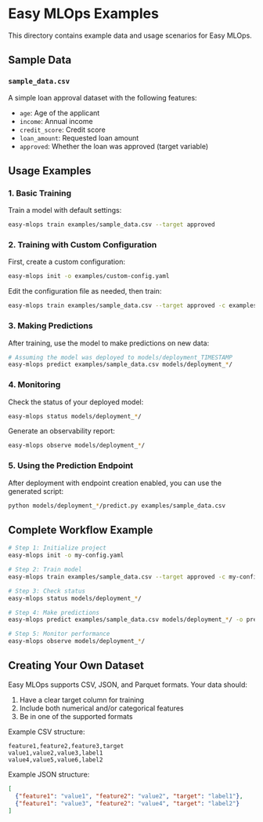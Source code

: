 # Easy MLOps Examples

This directory contains example data and usage scenarios for Easy MLOps.

## Sample Data

### `sample_data.csv`

A simple loan approval dataset with the following features:
- `age`: Age of the applicant
- `income`: Annual income
- `credit_score`: Credit score
- `loan_amount`: Requested loan amount
- `approved`: Whether the loan was approved (target variable)

## Usage Examples

### 1. Basic Training

Train a model with default settings:

```bash
easy-mlops train examples/sample_data.csv --target approved
```

### 2. Training with Custom Configuration

First, create a custom configuration:

```bash
easy-mlops init -o examples/custom-config.yaml
```

Edit the configuration file as needed, then train:

```bash
easy-mlops train examples/sample_data.csv --target approved -c examples/custom-config.yaml
```

### 3. Making Predictions

After training, use the model to make predictions on new data:

```bash
# Assuming the model was deployed to models/deployment_TIMESTAMP
easy-mlops predict examples/sample_data.csv models/deployment_*/
```

### 4. Monitoring

Check the status of your deployed model:

```bash
easy-mlops status models/deployment_*/
```

Generate an observability report:

```bash
easy-mlops observe models/deployment_*/
```

### 5. Using the Prediction Endpoint

After deployment with endpoint creation enabled, you can use the generated script:

```bash
python models/deployment_*/predict.py examples/sample_data.csv
```

## Complete Workflow Example

```bash
# Step 1: Initialize project
easy-mlops init -o my-config.yaml

# Step 2: Train model
easy-mlops train examples/sample_data.csv --target approved -c my-config.yaml

# Step 3: Check status
easy-mlops status models/deployment_*/

# Step 4: Make predictions
easy-mlops predict examples/sample_data.csv models/deployment_*/ -o predictions.json

# Step 5: Monitor performance
easy-mlops observe models/deployment_*/
```

## Creating Your Own Dataset

Easy MLOps supports CSV, JSON, and Parquet formats. Your data should:

1. Have a clear target column for training
2. Include both numerical and/or categorical features
3. Be in one of the supported formats

Example CSV structure:
```csv
feature1,feature2,feature3,target
value1,value2,value3,label1
value4,value5,value6,label2
```

Example JSON structure:
```json
[
  {"feature1": "value1", "feature2": "value2", "target": "label1"},
  {"feature1": "value3", "feature2": "value4", "target": "label2"}
]
```
